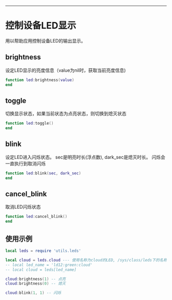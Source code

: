 
----

# 控制设备LED显示

用以帮助应用控制设备LED的输出显示。

## brightness

设定LED显示的亮度信息（value为nil时，获取当前亮度信息)

```lua
function led:brightness(value)
end
```

## toggle

切换显示状态，如果当前状态为点亮状态，则切换到熄灭状态

```lua
function led:toggle()
end
```

## blink

设定LED进入闪烁状态。 sec是明亮时长(浮点数), dark_sec是熄灭时长。 闪烁会一直执行到取消闪烁

```lua
function led:blink(sec, dark_sec)
end
```

## cancel_blink

取消LED闪烁状态

```lua
function led:cancel_blink()
end
```

## 使用示例

``` lua
local leds = require 'utils.leds'

local cloud = leds.cloud --- 使用名称为cloud的LED, /sys/class/leds下的名称为 <id>:<color>:<name> 这里的cloud就是一个段名称, 其实际名称在Q102上是ld12:green:cloud。 如果存在name重复的led,则需要使用路径来调用： 
-- local led_name = 'ld12:green:cloud'
-- local cloud = leds[led_name]

cloud:brightness(1) -- 点亮
cloud:brightness(0) -- 熄灭

cloud:blink(1, 1) -- 闪烁
```
